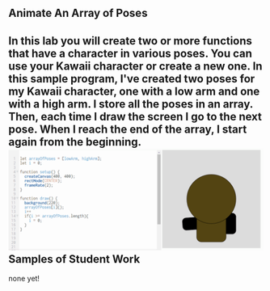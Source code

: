 Animate An Array of Poses   
-------------------------

In this lab you will create two or more functions that have a character in various poses. You can use your Kawaii character or create a new one. In this sample program, I've created two poses for my Kawaii character, one with a low arm and one with a high arm. I store all the poses in an array. Then, each time I draw the screen I go to the next pose. When I reach the end of the array, I start again from the beginning.   
![](CharacterAnimation.gif)   
Samples of Student Work
-----------------------
none yet!
